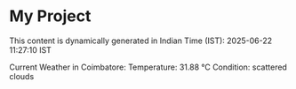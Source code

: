 # My Project

This content is dynamically generated in Indian Time (IST): 2025-06-22 11:27:10 IST


Current Weather in Coimbatore:
Temperature: 31.88 °C
Condition: scattered clouds
